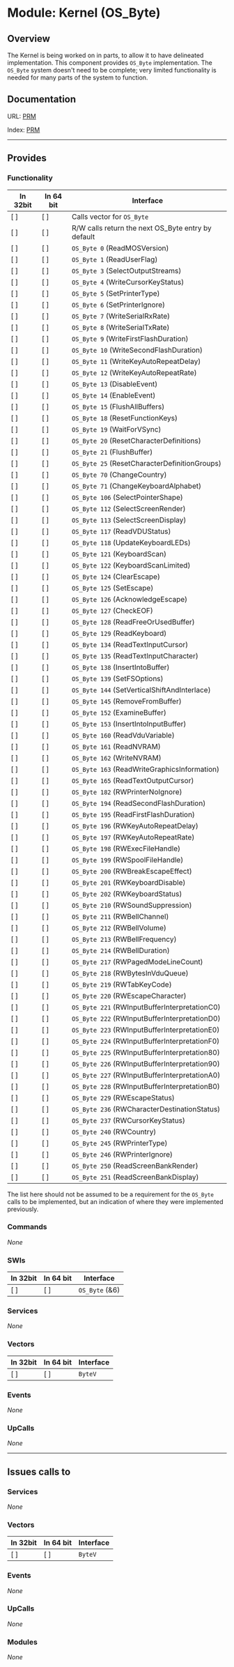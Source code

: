 # Module: Kernel (OS_Byte)

## Overview

The Kernel is being worked on in parts, to allow it to have delineated
implementation. This component provides `OS_Byte` implementation. The
`OS_Byte` system doesn't need to be complete; very limited functionality
is needed for many parts of the system to function.


## Documentation

URL: [PRM](http://www.riscos.com/support/developers/prm/osbyte.html)

Index: [PRM](http://www.riscos.com/support/developers/prm_index/osbytes.html#51005)

---

## Provides

### Functionality

| In 32bit | In 64 bit | Interface |
|----------|-----------|-----------|
| [ ]      | [ ]       | Calls vector for `OS_Byte` |
| [ ]      | [ ]       | R/W calls return the next OS_Byte entry by default |
| [ ]      | [ ]       | `OS_Byte 0`   (ReadMOSVersion) |
| [ ]      | [ ]       | `OS_Byte 1`   (ReadUserFlag) |
| [ ]      | [ ]       | `OS_Byte 3`   (SelectOutputStreams) |
| [ ]      | [ ]       | `OS_Byte 4`   (WriteCursorKeyStatus) |
| [ ]      | [ ]       | `OS_Byte 5`   (SetPrinterType) |
| [ ]      | [ ]       | `OS_Byte 6`   (SetPrinterIgnore) |
| [ ]      | [ ]       | `OS_Byte 7`   (WriteSerialRxRate) |
| [ ]      | [ ]       | `OS_Byte 8`   (WriteSerialTxRate) |
| [ ]      | [ ]       | `OS_Byte 9`   (WriteFirstFlashDuration) |
| [ ]      | [ ]       | `OS_Byte 10`  (WriteSecondFlashDuration) |
| [ ]      | [ ]       | `OS_Byte 11`  (WriteKeyAutoRepeatDelay) |
| [ ]      | [ ]       | `OS_Byte 12`  (WriteKeyAutoRepeatRate) |
| [ ]      | [ ]       | `OS_Byte 13`  (DisableEvent) |
| [ ]      | [ ]       | `OS_Byte 14`  (EnableEvent) |
| [ ]      | [ ]       | `OS_Byte 15`  (FlushAllBuffers) |
| [ ]      | [ ]       | `OS_Byte 18`  (ResetFunctionKeys) |
| [ ]      | [ ]       | `OS_Byte 19`  (WaitForVSync) |
| [ ]      | [ ]       | `OS_Byte 20`  (ResetCharacterDefinitions) |
| [ ]      | [ ]       | `OS_Byte 21`  (FlushBuffer) |
| [ ]      | [ ]       | `OS_Byte 25`  (ResetCharacterDefinitionGroups) |
| [ ]      | [ ]       | `OS_Byte 70`  (ChangeCountry) |
| [ ]      | [ ]       | `OS_Byte 71`  (ChangeKeyboardAlphabet) |
| [ ]      | [ ]       | `OS_Byte 106` (SelectPointerShape) |
| [ ]      | [ ]       | `OS_Byte 112` (SelectScreenRender) |
| [ ]      | [ ]       | `OS_Byte 113` (SelectScreenDisplay) |
| [ ]      | [ ]       | `OS_Byte 117` (ReadVDUStatus) |
| [ ]      | [ ]       | `OS_Byte 118` (UpdateKeyboardLEDs) |
| [ ]      | [ ]       | `OS_Byte 121` (KeyboardScan) |
| [ ]      | [ ]       | `OS_Byte 122` (KeyboardScanLimited) |
| [ ]      | [ ]       | `OS_Byte 124` (ClearEscape) |
| [ ]      | [ ]       | `OS_Byte 125` (SetEscape) |
| [ ]      | [ ]       | `OS_Byte 126` (AcknowledgeEscape) |
| [ ]      | [ ]       | `OS_Byte 127` (CheckEOF) |
| [ ]      | [ ]       | `OS_Byte 128` (ReadFreeOrUsedBuffer) |
| [ ]      | [ ]       | `OS_Byte 129` (ReadKeyboard) |
| [ ]      | [ ]       | `OS_Byte 134` (ReadTextInputCursor) |
| [ ]      | [ ]       | `OS_Byte 135` (ReadTextInputCharacter) |
| [ ]      | [ ]       | `OS_Byte 138` (InsertIntoBuffer) |
| [ ]      | [ ]       | `OS_Byte 139` (SetFSOptions) |
| [ ]      | [ ]       | `OS_Byte 144` (SetVerticalShiftAndInterlace) |
| [ ]      | [ ]       | `OS_Byte 145` (RemoveFromBuffer) |
| [ ]      | [ ]       | `OS_Byte 152` (ExamineBuffer) |
| [ ]      | [ ]       | `OS_Byte 153` (InsertIntoInputBuffer) |
| [ ]      | [ ]       | `OS_Byte 160` (ReadVduVariable) |
| [ ]      | [ ]       | `OS_Byte 161` (ReadNVRAM) |
| [ ]      | [ ]       | `OS_Byte 162` (WriteNVRAM) |
| [ ]      | [ ]       | `OS_Byte 163` (ReadWriteGraphicsInformation) |
| [ ]      | [ ]       | `OS_Byte 165` (ReadTextOutputCursor) |
| [ ]      | [ ]       | `OS_Byte 182` (RWPrinterNoIgnore) |
| [ ]      | [ ]       | `OS_Byte 194` (ReadSecondFlashDuration) |
| [ ]      | [ ]       | `OS_Byte 195` (ReadFirstFlashDuration) |
| [ ]      | [ ]       | `OS_Byte 196` (RWKeyAutoRepeatDelay) |
| [ ]      | [ ]       | `OS_Byte 197` (RWKeyAutoRepeatRate) |
| [ ]      | [ ]       | `OS_Byte 198` (RWExecFileHandle) |
| [ ]      | [ ]       | `OS_Byte 199` (RWSpoolFileHandle) |
| [ ]      | [ ]       | `OS_Byte 200` (RWBreakEscapeEffect) |
| [ ]      | [ ]       | `OS_Byte 201` (RWKeyboardDisable) |
| [ ]      | [ ]       | `OS_Byte 202` (RWKeyboardStatus) |
| [ ]      | [ ]       | `OS_Byte 210` (RWSoundSuppression) |
| [ ]      | [ ]       | `OS_Byte 211` (RWBellChannel) |
| [ ]      | [ ]       | `OS_Byte 212` (RWBellVolume) |
| [ ]      | [ ]       | `OS_Byte 213` (RWBellFrequency) |
| [ ]      | [ ]       | `OS_Byte 214` (RWBellDuration) |
| [ ]      | [ ]       | `OS_Byte 217` (RWPagedModeLineCount) |
| [ ]      | [ ]       | `OS_Byte 218` (RWBytesInVduQueue) |
| [ ]      | [ ]       | `OS_Byte 219` (RWTabKeyCode) |
| [ ]      | [ ]       | `OS_Byte 220` (RWEscapeCharacter) |
| [ ]      | [ ]       | `OS_Byte 221` (RWInputBufferInterpretationC0) |
| [ ]      | [ ]       | `OS_Byte 222` (RWInputBufferInterpretationD0) |
| [ ]      | [ ]       | `OS_Byte 223` (RWInputBufferInterpretationE0) |
| [ ]      | [ ]       | `OS_Byte 224` (RWInputBufferInterpretationF0) |
| [ ]      | [ ]       | `OS_Byte 225` (RWInputBufferInterpretation80) |
| [ ]      | [ ]       | `OS_Byte 226` (RWInputBufferInterpretation90) |
| [ ]      | [ ]       | `OS_Byte 227` (RWInputBufferInterpretationA0) |
| [ ]      | [ ]       | `OS_Byte 228` (RWInputBufferInterpretationB0) |
| [ ]      | [ ]       | `OS_Byte 229` (RWEscapeStatus) |
| [ ]      | [ ]       | `OS_Byte 236` (RWCharacterDestinationStatus) |
| [ ]      | [ ]       | `OS_Byte 237` (RWCursorKeyStatus) |
| [ ]      | [ ]       | `OS_Byte 240` (RWCountry) |
| [ ]      | [ ]       | `OS_Byte 245` (RWPrinterType) |
| [ ]      | [ ]       | `OS_Byte 246` (RWPrinterIgnore) |
| [ ]      | [ ]       | `OS_Byte 250` (ReadScreenBankRender) |
| [ ]      | [ ]       | `OS_Byte 251` (ReadScreenBankDisplay) |

The list here should not be assumed to be a requirement for the `OS_Byte` calls to be implemented, but an indication of where they were implemented previously.


### Commands


*None*


### SWIs


| In 32bit | In 64 bit | Interface |
|----------|-----------|-----------|
| [ ]      | [ ]       | `OS_Byte` (&6) |



### Services

*None*


### Vectors


| In 32bit | In 64 bit | Interface |
|----------|-----------|-----------|
| [ ]      | [ ]       | `ByteV` |


### Events

*None*


### UpCalls


*None*


---

## Issues calls to

### Services


*None*


### Vectors


| In 32bit | In 64 bit | Interface |
|----------|-----------|-----------|
| [ ]      | [ ]       | `ByteV` |


### Events


*None*


### UpCalls


*None*


### Modules


*None*


